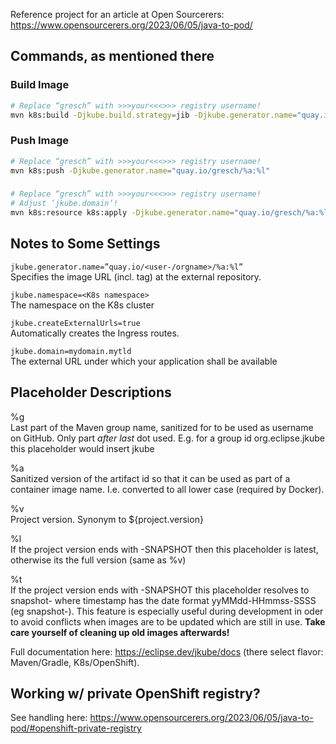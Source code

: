 Reference project for an article at Open Sourcerers: https://www.opensourcerers.org/2023/06/05/java-to-pod/

## Commands, as mentioned there

### Build Image

```bash
# Replace “gresch” with >>>your<<<>>> registry username!
mvn k8s:build -Djkube.build.strategy=jib -Djkube.generator.name="quay.io/gresch/%a:%l"
```

### Push Image

```bash
# Replace “gresch” with >>>your<<<>>> registry username!
mvn k8s:push -Djkube.generator.name="quay.io/gresch/%a:%l"
```

###

```bash
# Replace “gresch” with >>>your<<<>>> registry username!
# Adjust ‘jkube.domain’!
mvn k8s:resource k8s:apply -Djkube.generator.name="quay.io/gresch/%a:%l" -Djkube.namespace=j2p-jkube -Djkube.createExternalUrls=true -Djkube.domain=apps.ocp4.devworkshop.cc
```

## Notes to Some Settings

`jkube.generator.name=”quay.io/<user-/orgname>/%a:%l”`
<br />Specifies the image URL (incl. tag) at the external repository.

`jkube.namespace=<K8s namespace>`
<br />The namespace on the K8s cluster

`jkube.createExternalUrls=true`
<br />Automatically creates the Ingress routes.

`jkube.domain=mydomain.mytld`
<br />The external URL under which your application shall be available

## Placeholder Descriptions

%g
<br />
Last part of the Maven group name, sanitized for to be used as username on GitHub. Only part _after last_ dot used. E.g. for a group id org.eclipse.jkube this placeholder would insert jkube

%a
<br />
Sanitized version of the artifact id so that it can be used as part of a container image name. I.e. converted to all lower case (required by Docker).

%v
<br />
Project version. Synonym to ${project.version}

%l
<br />
If the project version ends with -SNAPSHOT then this placeholder is latest, otherwise its the full version (same as %v)

%t
<br />
If the project version ends with -SNAPSHOT this placeholder resolves to snapshot-<timestamp> where timestamp has the date format yyMMdd-HHmmss-SSSS (eg snapshot-). This feature is especially useful during development in oder to avoid conflicts when images are to be updated which are still in use. **Take care yourself of cleaning up old images afterwards!**

Full documentation here: https://eclipse.dev/jkube/docs (there select flavor: Maven/Gradle, K8s/OpenShift).

## Working w/ private OpenShift registry?

See handling here: https://www.opensourcerers.org/2023/06/05/java-to-pod/#openshift-private-registry
